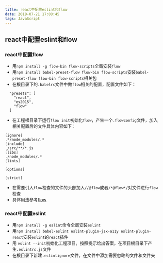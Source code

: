 ```yaml
---
title: react中配置eslint和flow
date: 2018-07-21 17:00:45
tags: JavaScript
---
```


## react中配置eslint和flow

### react中配置flow

+ 用`npm install -g flow-bin flow-scripts`全局安装`flow`
+ 用`npm install babel-preset-flow flow-bin flow-scripts`安装`babel-preset-flow flow-bin flow-scripts`相关包
+ 在根目录下的`.babelrc`文件中做`flow`相关的配置，配置文件如下：

```
  "presets": [
    "react",
    "es2015",
    "flow"
  ]
```

+ 在工程根目录下运行`flow init`初始化`flow`，产生一个`.flowconfig`文件，加入相关配置后的文件具体内容如下：

```
[ignore]
.*/node_modules/.*
[include]
./src/**/*.js
[libs]
./node_modules/.*
[lints]

[options]

[strict]
```

+ 在需要引入`flow`检查的文件的头部加入`//@flow`或者`/*@flow*/`对文件进行`flow`检查
+ 具体用法参考[flow](https://flow.org)

### react中配置eslint

+ 用`npm install -g eslint`命令全局安装`eslint`
+ 用`npm install babel-eslint eslint-plugin-jsx-a11y eslint-plugin-react`安装`eslint`的`react`插件
+ 用 `eslint --init`初始化工程项目，按照提示给出答案，在项目根目录下产生`.eslintrc.js`文件
+ 在根目录下新建`.eslintignore`文件，在文件中添加需要忽略的文件和文件夹